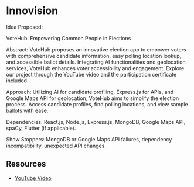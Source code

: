 # Innovision
Idea Proposed:

VoteHub: Empowering Common People in Elections

Abstract: VoteHub proposes an innovative election app to empower voters with comprehensive candidate information, easy polling location lookup, and accessible ballot details. Integrating AI functionalities and geolocation services, VoteHub enhances voter accessibility and engagement. Explore our project through the YouTube video and the participation certificate included.

Approach: Utilizing AI for candidate profiling, Express.js for APIs, and Google Maps API for geolocation, VoteHub aims to simplify the election process. Access candidate profiles, find polling locations, and view sample ballots with ease.

Dependencies: React.js, Node.js, Express.js, MongoDB, Google Maps API, spaCy, Flutter (if applicable).

Show Stoppers: MongoDB or Google Maps API failures, dependency incompatibility, unexpected API changes.

## Resources
- [YouTube Video](https://www.youtube.com/watch?v=J0OMgOCcH5E&t=15s)
